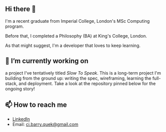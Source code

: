 ## Hi there 👋

I'm a recent graduate from Imperial College, London's MSc Computing program. 

Before that, I completed a Philosophy (BA) at King's College, London.

As that might suggest, I'm a developer that loves to keep learning. 

## 🔭 I’m currently working on 

a project I've tentatively titled *Slow To Speak*. This is a long-term project I'm building from the ground up: writing the spec, wireframing, learning the full-stack, and deployment. Take a look at the repository pinned below for the ongoing story!

## 📫 How to reach me
- [LinkedIn](https://www.linkedin.com/in/barry-quek/)
- Email: ci.barry.quek@gmail.com


